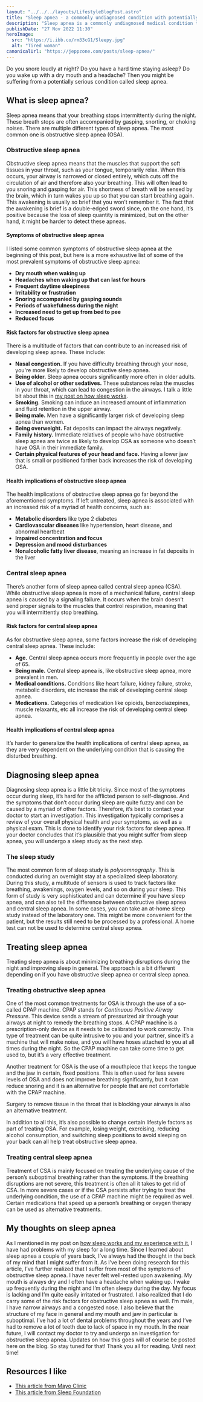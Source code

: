 ```yaml
---
layout: "../../../layouts/LifestyleBlogPost.astro"
title: "Sleep apnea - a commonly undiagnosed condition with potentially serious complications"
description: "Sleep apnea is a commonly undiagnosed medical condition that intermittently stops your breathing at night and can be a cause of a myriad of health complications."
publishDate: "27 Nov 2022 11:30"
heroImage:
  src: "https://i.ibb.co/rm33cG1/Sleepy.jpg"
  alt: "Tired woman"
canonicalUrl: "https://jeppzone.com/posts/sleep-apnea/"
---
```


Do you snore loudly at night? Do you have a hard time staying asleep? Do you wake up with a dry mouth and a headache? Then you might be suffering from a potentially serious condition called sleep apnea.

## What is sleep apnea?

Sleep apnea means that your breathing stops intermittently during the night. These breath stops are often accompanied by gasping, snorting, or choking noises. There are multiple different types of sleep apnea. The most common one is obstructive sleep apnea (OSA).

### Obstructive sleep apnea

Obstructive sleep apnea means that the muscles that support the soft tissues in your throat, such as your tongue, temporarily relax. When this occurs, your airway is narrowed or closed entirely, which cuts off the circulation of air and therefore also your breathing. This will often lead to you snoring and gasping for air. This shortness of breath will be sensed by the brain, which in turn wakes you up so that you can start breathing again. This awakening is usually so brief that you won’t remember it. The fact that the awakening is brief is a double-edged sword since, on the one hand, it’s positive because the loss of sleep quantity is minimized, but on the other hand, it might be harder to detect these apneas.

#### Symptoms of obstructive sleep apnea

I listed some common symptoms of obstructive sleep apnea at the beginning of this post, but here is a more exhaustive list of some of the most prevalent symptoms of obstructive sleep apnea:

- **Dry mouth when waking up**
- **Headaches when waking up that can last for hours**
- **Frequent daytime sleepiness**
- **Irritability or frustration**
- **Snoring accompanied by gasping sounds**
- **Periods of wakefulness during the night**
- **Increased need to get up from bed to pee**
- **Reduced focus**

#### Risk factors for obstructive sleep apnea

There is a multitude of factors that can contribute to an increased risk of developing sleep apnea. These include:

- **Nasal congestion.** If you have difficulty breathing through your nose, you're more likely to develop obstructive sleep apnea.
- **Being older.** Sleep apnea occurs significantly more often in older adults.
- **Use of alcohol or other sedatives.** These substances relax the muscles in your throat, which can lead to congestion in the airways. I talk a little bit about this in [my post on how sleep works](/posts/how-sleep-works).
- **Smoking.** Smoking can induce an increased amount of inflammation and fluid retention in the upper airway.
- **Being male.** Men have a significantly larger risk of developing sleep apnea than women.
- **Being overweight.** Fat deposits can impact the airways negatively.
- **Family history.** Immediate relatives of people who have obstructive sleep apnea are twice as likely to develop OSA as someone who doesn’t have OSA in their immediate family.
- **Certain physical features of your head and face.** Having a lower jaw that is small or positioned farther back increases the risk of developing OSA.

#### Health implications of obstructive sleep apnea

The health implications of obstructive sleep apnea go far beyond the aforementioned symptoms. If left untreated, sleep apnea is associated with an increased risk of a myriad of health concerns, such as:

- **Metabolic disorders** like type 2 diabetes
- **Cardiovascular diseases** like hypertension, heart disease, and abnormal heartbeat
- **Impaired concentration and focus**
- **Depression and mood disturbances**
- **Nonalcoholic fatty liver disease**, meaning an increase in fat deposits in the liver

### Central sleep apnea

There’s another form of sleep apnea called central sleep apnea (CSA). While obstructive sleep apnea is more of a mechanical failure, central sleep apnea is caused by a signaling failure. It occurs when the brain doesn’t send proper signals to the muscles that control respiration, meaning that you will intermittently stop breathing.

#### Risk factors for central sleep apnea

As for obstructive sleep apnea, some factors increase the risk of developing central sleep apnea. These include:

- **Age.** Central sleep apnea occurs more frequently in people over the age of 65.
- **Being male.** Central sleep apnea is, like obstructive sleep apnea, more prevalent in men.
- **Medical conditions.** Conditions like heart failure, kidney failure, stroke, metabolic disorders, etc increase the risk of developing central sleep apnea.
- **Medications.** Categories of medication like opioids, benzodiazepines, muscle relaxants, etc all increase the risk of developing central sleep apnea.

#### Health implications of central sleep apnea

It’s harder to generalize the health implications of central sleep apnea, as they are very dependent on the underlying condition that is causing the disturbed breathing.

## Diagnosing sleep apnea

Diagnosing sleep apnea is a little bit tricky. Since most of the symptoms occur during sleep, it’s hard for the afflicted person to self-diagnose. And the symptoms that don’t occur during sleep are quite fuzzy and can be caused by a myriad of other factors. Therefore, it’s best to contact your doctor to start an investigation. This investigation typically comprises a review of your overall physical health and your symptoms, as well as a physical exam. This is done to identify your risk factors for sleep apnea. If your doctor concludes that it’s plausible that you might suffer from sleep apnea, you will undergo a sleep study as the next step.

### The sleep study

The most common form of sleep study is _polysomnography_. This is conducted during an overnight stay at a specialized sleep laboratory. During this study, a multitude of sensors is used to track factors like breathing, awakenings, oxygen levels, and so on during your sleep. This form of study is very sophisticated and can determine if you have sleep apnea, and can also tell the difference between obstructive sleep apnea and central sleep apnea. In some cases, you can take an at-home sleep study instead of the laboratory one. This might be more convenient for the patient, but the results still need to be processed by a professional. A home test can not be used to determine central sleep apnea.

## Treating sleep apnea

Treating sleep apnea is about minimizing breathing disruptions during the night and improving sleep in general. The approach is a bit different depending on if you have obstructive sleep apnea or central sleep apnea.

### Treating obstructive sleep apnea

One of the most common treatments for OSA is through the use of a so-called CPAP machine. CPAP stands for _Continuous Positive Airway Pressure_. This device sends a stream of pressurized air through your airways at night to remedy the breathing stops. A CPAP machine is a prescription-only device as it needs to be calibrated to work correctly. This type of treatment can be quite intrusive to you and your partner, since it’s a machine that will make noise, and you will have hoses attached to you at all times during the night. So the CPAP machine can take some time to get used to, but it’s a very effective treatment.

Another treatment for OSA is the use of a mouthpiece that keeps the tongue and the jaw in certain, fixed positions. This is often used for less severe levels of OSA and does not improve breathing significantly, but it can reduce snoring and it is an alternative for people that are not comfortable with the CPAP machine.

Surgery to remove tissue in the throat that is blocking your airways is also an alternative treatment.

In addition to all this, it’s also possible to change certain lifestyle factors as part of treating OSA. For example, losing weight, exercising, reducing alcohol consumption, and switching sleep positions to avoid sleeping on your back can all help treat obstructive sleep apnea.

### Treating central sleep apnea

Treatment of CSA is mainly focused on treating the underlying cause of the person’s suboptimal breathing rather than the symptoms. If the breathing disruptions are not severe, this treatment is often all it takes to get rid of CSA. In more severe cases or if the CSA persists after trying to treat the underlying condition, the use of a CPAP machine might be required as well. Certain medications that speed up a person’s breathing or oxygen therapy can be used as alternative treatments.

## My thoughts on sleep apnea

As I mentioned in my post on [how sleep works and my experience with it](/posts/how-sleep-works), I have had problems with my sleep for a long time. Since I learned about sleep apnea a couple of years back, I’ve always had the thought in the back of my mind that I might suffer from it. As I’ve been doing research for this article, I’ve further realized that I suffer from most of the symptoms of obstructive sleep apnea. I have never felt well-rested upon awakening. My mouth is always dry and I often have a headache when waking up. I wake up frequently during the night and I’m often sleepy during the day. My focus is lacking and I’m quite easily irritated or frustrated. I also realized that I do carry some of the risk factors for obstructive sleep apnea as well. I’m male, I have narrow airways and a congested nose. I also believe that the structure of my face in general and my mouth and jaw in particular is suboptimal. I’ve had a lot of dental problems throughout the years and I’ve had to remove a lot of teeth due to lack of space in my mouth. In the near future, I will contact my doctor to try and undergo an investigation for obstructive sleep apnea. Updates on how this goes will of course be posted here on the blog. So stay tuned for that! Thank you all for reading. Until next time!

## Resources I like

- [This article from Mayo Clinic](https://www.mayoclinic.org/diseases-conditions/sleep-apnea/symptoms-causes/syc-20377631)
- [This article from Sleep Foundation](https://www.sleepfoundation.org/sleep-apnea)
